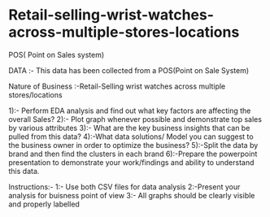 # Retail-selling-wrist-watches-across-multiple-stores-locations
POS( Point on Sales system)


DATA :- This data has been collected from a POS(Point on Sale System)

Nature of Business :-Retail-Selling wrist watches across multiple stores/locations

1):- Perform EDA analysis and find out  what key factors are affecting the overall Sales?
2):- Plot graph whenever possible and demonstrate top sales by various attributes
3):- What are the key business insights that can be pulled from this data?
4):-What data solutions/ Model you can suggest to the business owner in order to optimize the business?
5):-Split the data by brand and then find the clusters in each brand
6):-Prepare the powerpoint  presentation to demonstrate your work/findings and ability to understand this data.

Instructions:-
1:- Use both CSV files for data analysis
2:-Present your analysis for buisness point of view
3:- All graphs should be clearly visible and properly labelled
